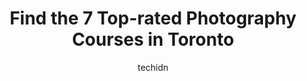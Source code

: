 ---
layout: ampstory
image: https://i0.wp.com/www.auto.or.id/wp-content/uploads/2023/06/3b-photography-0-toronto-1686321922.jpeg?resize=640,853
author: techidn
featured: false
description: Toronto, Ontario, Canada is a haven for Photography Courses enthusiasts, boasting an impressive array of 7 top-notch establishments. Whether youre a seasoned connoisseur or simply curious t
title: Find the 7 Top-rated Photography Courses in Toronto
cover:
   title: Find the 7 Top-rated Photography Courses in Toronto
   subtitle: AUTO.OR.ID
   background: https://www.auto.or.id/wp-content/uploads/2023/06/3b-photography-0-toronto-1686321922.jpeg

pages: 
 - layout: thirds
   top: <h1>#1 Nuovo Artistic Photography Toronto</h1>
   bottom: "<p>It was my great experience, my wish came true. All staffs are friendly and professional. The studio is outstanding.The makeup artist, Hailey did a great job she made me e</p>"
   background: https://www.auto.or.id/wp-content/uploads/2023/06/3b-photography-1-toronto-1686321924.jpeg
   backgroundblur: true
 - layout: thirds
   top: <h1>#2 Exposures Photography</h1>
   bottom: "<p>4 Wellesley St W, Toronto, ON M4Y 1E7, Canada</p>"
   background: https://www.auto.or.id/wp-content/uploads/2023/06/3b-photography-2-toronto-1686321924.jpeg
   cta:
      link: https://www.auto.or.id/find-the-7-top-rated-photography-courses-in-toronto/
      text: Find the 7 Top-rated Photography Courses in Toronto
 - layout: thirds
   top: <h1>#3 Purple Tree Photography</h1>
   bottom: "<p>258 Adelaide St E Unit 200, Toronto, ON M5A 1N1, Canada</p>"
   background: https://images.unsplash.com/photo-1542362567-b07e54358753?ixlib=rb-4.0.3&ixid=MnwxMjA3fDB8MHxwaG90by1wYWdlfHx8fGVufDB8fHx8&auto=format&fit=crop&w=640&h=853&q=80
   cta:
      link: https://www.auto.or.id/find-the-7-top-rated-photography-courses-in-toronto/
      text: Find the 7 Top-rated Photography Courses in Toronto
 - layout: thirds
   top: <h1>#4 City Wide Studio Photography</h1>
   bottom: "<p>320 Front St W #101, Toronto, ON M5V 3B6, Canada</p>"
   background: https://images.unsplash.com/photo-1622398703904-7ae5d55f8e1a?ixlib=rb-4.0.3&ixid=MnwxMjA3fDB8MHxwaG90by1wYWdlfHx8fGVufDB8fHx8&auto=format&fit=crop&w=640&h=853&q=80
   cta:
      link: https://www.auto.or.id/find-the-7-top-rated-photography-courses-in-toronto/
      text: Find the 7 Top-rated Photography Courses in Toronto
 - layout: thirds
   top: <h1>#5 515 Photo Co.</h1>
   bottom: "<p>1179 King St W #211, Toronto, ON M6K 3C5, Canada</p>"
   background: https://images.unsplash.com/photo-1608578702177-1ea59540ac72?ixlib=rb-4.0.3&ixid=MnwxMjA3fDB8MHxwaG90by1wYWdlfHx8fGVufDB8fHx8&auto=format&fit=crop&w=640&h=853&q=80
   cta:
      link: https://www.auto.or.id/find-the-7-top-rated-photography-courses-in-toronto/
      text: Find the 7 Top-rated Photography Courses in Toronto
 - layout: thirds
   top: <h1>#6 Robert McGee Photography</h1>
   bottom: "<p>9 Davies Ave Suite 307, Toronto, ON M4M 1G3, Canada</p>"
   background: https://images.unsplash.com/photo-1623564493214-6137dff043ad?ixlib=rb-4.0.3&ixid=MnwxMjA3fDB8MHxwaG90by1wYWdlfHx8fGVufDB8fHx8&auto=format&fit=crop&w=640&h=853&q=80
   cta:
      link: https://www.auto.or.id/find-the-7-top-rated-photography-courses-in-toronto/
      text: Find the 7 Top-rated Photography Courses in Toronto
 - layout: thirds
   top: <h1>#7 Alix Gould Photography</h1>
   bottom: "<p>51 Wolseley St unit b, Toronto, ON M5T 1A4, Canada</p>"
   background: https://images.unsplash.com/photo-1618863099278-75222d755814?ixlib=rb-4.0.3&ixid=MnwxMjA3fDB8MHxwaG90by1wYWdlfHx8fGVufDB8fHx8&auto=format&fit=crop&w=640&h=853&q=80
   cta:
      link: https://www.auto.or.id/find-the-7-top-rated-photography-courses-in-toronto/
      text: Find the 7 Top-rated Photography Courses in Toronto
 - layout: thirds
   middle: Continue reading...
   background: https://images.unsplash.com/photo-1639928845361-30872daf785b?ixlib=rb-4.0.3&ixid=MnwxMjA3fDB8MHxwaG90by1wYWdlfHx8fGVufDB8fHx8&auto=format&fit=crop&w=640&h=853&q=80
   cta:
      link: https://www.auto.or.id/find-the-7-top-rated-photography-courses-in-toronto/
      text: Find the 7 Top-rated Photography Courses in Toronto

---